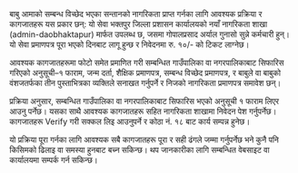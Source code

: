 बाबु आमाको सम्बन्ध विच्छेद भएका सन्तानको नागरिकता प्राप्त गर्नका लागि आवश्यक प्रक्रिया र कागजातहरू यस प्रकार छन्: यो सेवा भक्तपुर जिल्ला प्रशासन कार्यालयको नयाँ नागरिकता शाखा (admin-daobhaktapur) मार्फत उपलब्ध छ, जसमा गोपालप्रसाद अर्याल गुनासो सुन्ने कर्मचारी हुन्। यो सेवा प्रमाणपत्र पूरा भएको दिनबाट लागू हुन्छ र निवेदनमा रु. १०/- को टिकट लाग्नेछ।  

आवश्यक कागजातहरूमा फोटो समेत प्रमाणित गरी सम्बन्धित गाउँपालिका वा नगरपालिकाबाट सिफारिस गरिएको अनुसूची–१ फाराम, जन्म दर्ता, शैक्षिक प्रमाणपत्र, सम्बन्ध विच्छेद प्रमाणपत्र, र बाबुले वा बाबुको वंशजतर्फका तीन पुस्ताभित्रका व्यक्तिले सनाखत गर्नुपर्ने र निजको नागरिकता प्रमाणपत्र समावेश छन्।  

प्रक्रिया अनुसार, सम्बन्धित गाउँपालिका वा नगरपालिकाबाट सिफारिस भएको अनुसूची १ फाराम लिएर आउनु पर्नेछ। यसका साथै आवश्यक कागजातहरू सहित नागरिकता शाखामा निवेदन पेश गर्नुपर्नेछ। कागजातहरू Verify गरी सक्कल लिइ आउनुपर्ने र कोठा नं. १८ बाट कार्य सम्पन्न हुनेछ।  

यो प्रक्रिया पूरा गर्नका लागि आवश्यक सबै कागजातहरू पूरा र सही ढंगले जम्मा गर्नुपर्नेछ भने कुनै पनि किसिमको ढिलाइ वा समस्या हुनबाट बच्न सकिन्छ। थप जानकारीका लागि सम्बन्धित वेबसाइट वा कार्यालयमा सम्पर्क गर्न सकिन्छ।